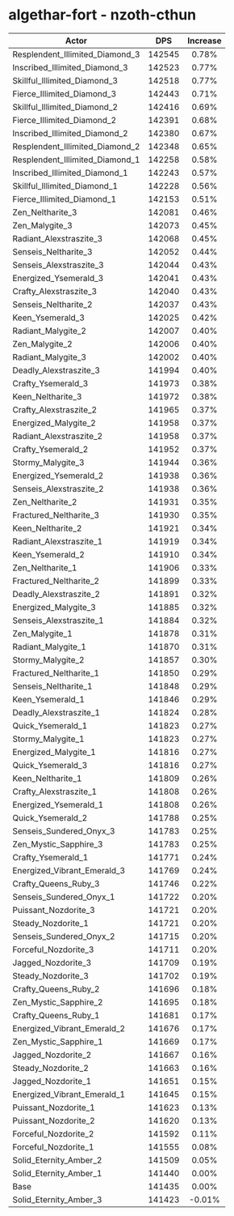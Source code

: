 # algethar-fort - nzoth-cthun
| Actor | DPS | Increase |
|---|:---:|:---:|
|Resplendent_Illimited_Diamond_3|142545|0.78%|
|Inscribed_Illimited_Diamond_3|142523|0.77%|
|Skillful_Illimited_Diamond_3|142518|0.77%|
|Fierce_Illimited_Diamond_3|142443|0.71%|
|Skillful_Illimited_Diamond_2|142416|0.69%|
|Fierce_Illimited_Diamond_2|142391|0.68%|
|Inscribed_Illimited_Diamond_2|142380|0.67%|
|Resplendent_Illimited_Diamond_2|142348|0.65%|
|Resplendent_Illimited_Diamond_1|142258|0.58%|
|Inscribed_Illimited_Diamond_1|142243|0.57%|
|Skillful_Illimited_Diamond_1|142228|0.56%|
|Fierce_Illimited_Diamond_1|142153|0.51%|
|Zen_Neltharite_3|142081|0.46%|
|Zen_Malygite_3|142073|0.45%|
|Radiant_Alexstraszite_3|142068|0.45%|
|Senseis_Neltharite_3|142052|0.44%|
|Senseis_Alexstraszite_3|142044|0.43%|
|Energized_Ysemerald_3|142041|0.43%|
|Crafty_Alexstraszite_3|142040|0.43%|
|Senseis_Neltharite_2|142037|0.43%|
|Keen_Ysemerald_3|142025|0.42%|
|Radiant_Malygite_2|142007|0.40%|
|Zen_Malygite_2|142006|0.40%|
|Radiant_Malygite_3|142002|0.40%|
|Deadly_Alexstraszite_3|141994|0.40%|
|Crafty_Ysemerald_3|141973|0.38%|
|Keen_Neltharite_3|141972|0.38%|
|Crafty_Alexstraszite_2|141965|0.37%|
|Energized_Malygite_2|141958|0.37%|
|Radiant_Alexstraszite_2|141958|0.37%|
|Crafty_Ysemerald_2|141952|0.37%|
|Stormy_Malygite_3|141944|0.36%|
|Energized_Ysemerald_2|141938|0.36%|
|Senseis_Alexstraszite_2|141938|0.36%|
|Zen_Neltharite_2|141931|0.35%|
|Fractured_Neltharite_3|141930|0.35%|
|Keen_Neltharite_2|141921|0.34%|
|Radiant_Alexstraszite_1|141919|0.34%|
|Keen_Ysemerald_2|141910|0.34%|
|Zen_Neltharite_1|141906|0.33%|
|Fractured_Neltharite_2|141899|0.33%|
|Deadly_Alexstraszite_2|141891|0.32%|
|Energized_Malygite_3|141885|0.32%|
|Senseis_Alexstraszite_1|141884|0.32%|
|Zen_Malygite_1|141878|0.31%|
|Radiant_Malygite_1|141870|0.31%|
|Stormy_Malygite_2|141857|0.30%|
|Fractured_Neltharite_1|141850|0.29%|
|Senseis_Neltharite_1|141848|0.29%|
|Keen_Ysemerald_1|141846|0.29%|
|Deadly_Alexstraszite_1|141824|0.28%|
|Quick_Ysemerald_1|141823|0.27%|
|Stormy_Malygite_1|141823|0.27%|
|Energized_Malygite_1|141816|0.27%|
|Quick_Ysemerald_3|141816|0.27%|
|Keen_Neltharite_1|141809|0.26%|
|Crafty_Alexstraszite_1|141808|0.26%|
|Energized_Ysemerald_1|141808|0.26%|
|Quick_Ysemerald_2|141788|0.25%|
|Senseis_Sundered_Onyx_3|141783|0.25%|
|Zen_Mystic_Sapphire_3|141783|0.25%|
|Crafty_Ysemerald_1|141771|0.24%|
|Energized_Vibrant_Emerald_3|141769|0.24%|
|Crafty_Queens_Ruby_3|141746|0.22%|
|Senseis_Sundered_Onyx_1|141722|0.20%|
|Puissant_Nozdorite_3|141721|0.20%|
|Steady_Nozdorite_1|141721|0.20%|
|Senseis_Sundered_Onyx_2|141715|0.20%|
|Forceful_Nozdorite_3|141711|0.20%|
|Jagged_Nozdorite_3|141709|0.19%|
|Steady_Nozdorite_3|141702|0.19%|
|Crafty_Queens_Ruby_2|141696|0.18%|
|Zen_Mystic_Sapphire_2|141695|0.18%|
|Crafty_Queens_Ruby_1|141681|0.17%|
|Energized_Vibrant_Emerald_2|141676|0.17%|
|Zen_Mystic_Sapphire_1|141669|0.17%|
|Jagged_Nozdorite_2|141667|0.16%|
|Steady_Nozdorite_2|141663|0.16%|
|Jagged_Nozdorite_1|141651|0.15%|
|Energized_Vibrant_Emerald_1|141645|0.15%|
|Puissant_Nozdorite_1|141623|0.13%|
|Puissant_Nozdorite_2|141620|0.13%|
|Forceful_Nozdorite_2|141592|0.11%|
|Forceful_Nozdorite_1|141555|0.08%|
|Solid_Eternity_Amber_2|141509|0.05%|
|Solid_Eternity_Amber_1|141440|0.00%|
|Base|141435|0.00%|
|Solid_Eternity_Amber_3|141423|-0.01%|
